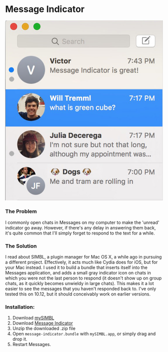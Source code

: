 # Message Indicator

![preview](preview.jpg)

### The Problem
I commonly open chats in Messages on my computer to make the 'unread' indicator go away.  However, if there's any delay in answering them back, it's quite common that I'll simply forget to respond to the text for a while.

### The Solution
I read about SIMBL, a plugin manager for Mac OS X, a while ago in pursuing a different project.  Effectively, it acts much like Cydia does for iOS, but for your Mac instead.  I used it to build a bundle that inserts itself into the Messages application, and adds a small gray indicator icon on chats in which you were not the last person to respond (it doesn't show up on group chats, as it quickly becomes unwieldy in large chats).  This makes it a lot easier to see the messages that you haven't responded back to.  I've only tested this on 10.12, but it should conceivably work on earlier versions.

### Installation:
1. Download [mySIMBL](https://github.com/w0lfschild/app_updates/raw/master/mySIMBL/mySIMBL_0.2.5.zip)
2. Download [Message Indicator](https://github.com/dado3212/message-indicator/raw/master/build/message-indicator.zip)
3. Unzip the downloaded .zip file
4. Open `message-indicator.bundle` with `mySIMBL.app`, or simply drag and drop it.
5. Restart Messages.